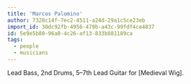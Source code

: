 ```yaml
---
title: 'Marcos Palomino'
author: 7328c14f-7ec2-4511-a24d-29a1c5ce23eb
import_id: 30dc92fb-4956-479b-a43c-99fdf4ce4837
id: 5e9e5b80-96a0-4c26-af13-833b881189ca
tags:
  - people
  - musicians
---
```

Lead Bass, 2nd Drums, 5–7th Lead Guitar for [Medieval Wig].